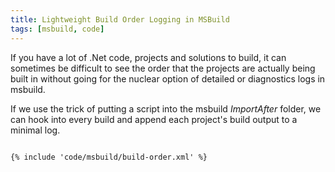 ```yaml
---
title: Lightweight Build Order Logging in MSBuild
tags: [msbuild, code]
---
```


If you have a lot of .Net code, projects and solutions to build, it can sometimes be difficult to see the order
that the projects are actually being built in without going for the nuclear option of detailed or diagnostics logs
in msbuild.

If we use the trick of putting a script into the msbuild _ImportAfter_ folder, we can hook into every build and append
each project's build output to a minimal log.

```xml

{% include 'code/msbuild/build-order.xml' %}

```
